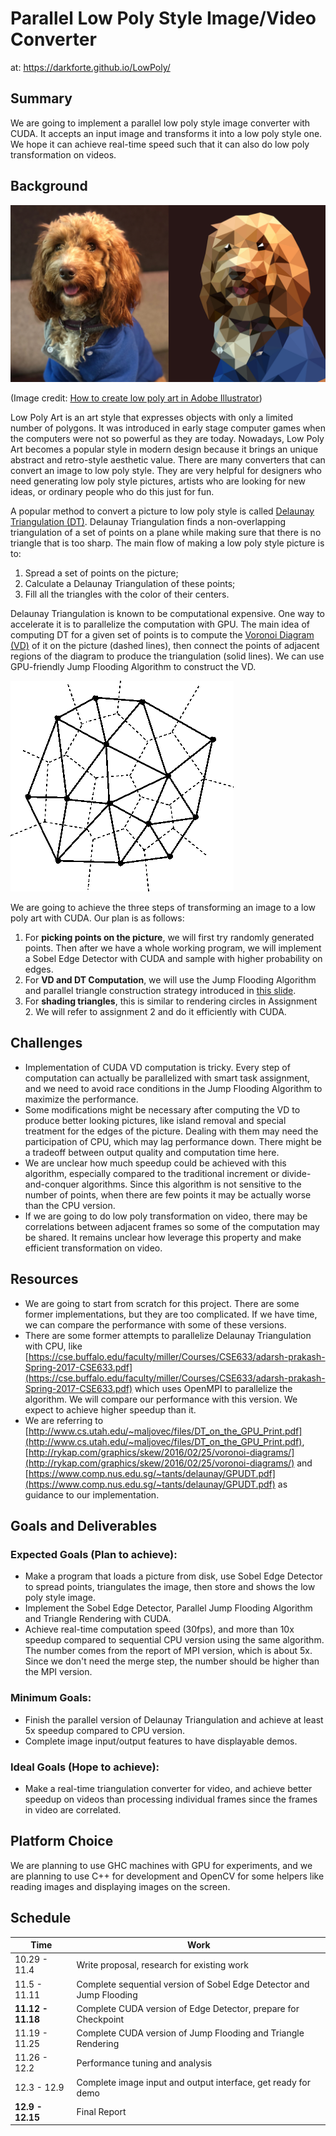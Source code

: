 # Parallel Low Poly Style Image/Video Converter

at: https://darkforte.github.io/LowPoly/

## Summary

We are going to implement a parallel low poly style image converter with CUDA. It accepts an input image and transforms it into a low poly style one. We hope it can achieve real-time speed such that it can also do low poly transformation on videos.

## Background

![Introduction](LowPoly-Header.png)

(Image credit: [How to create low poly art in Adobe Illustrator](https://engageinteractive.co.uk/blog/how-to-create-low-poly-art-in-adobe-illustrator))

Low Poly Art is an art style that expresses objects with only a limited number of polygons. It was introduced in early stage computer games when the computers were not so powerful as they are today. Nowadays, Low Poly Art becomes a popular style in modern design because it brings an unique abstract and retro-style aesthetic value. There are many converters that can convert an image to low poly style. They are very helpful for designers who need generating low poly style pictures, artists who are looking for new ideas, or ordinary people who do this just for fun.

A popular method to convert a picture to low poly style is called [Delaunay Triangulation (DT)](https://en.wikipedia.org/wiki/Delaunay_triangulation). Delaunay Triangulation finds a non-overlapping triangulation of a set of points on a plane while making sure that there is no triangle that is too sharp. The main flow of making a low poly style picture is to:

1. Spread a set of points on the picture;
2. Calculate a Delaunay Triangulation of these points;
3. Fill all the triangles with the color of their centers.

Delaunay Triangulation is known to be computational expensive. One way to accelerate it is to parallelize the computation with GPU. The main idea of computing DT for a given set of points is to compute the [Voronoi Diagram (VD)](https://en.wikipedia.org/wiki/Voronoi_diagram) of it on the picture (dashed lines), then connect the points of adjacent regions of the diagram to produce the triangulation (solid lines). We can use GPU-friendly Jump Flooding Algorithm to construct the VD.

![VD and its corresponding DT](VDDT.gif)



We are going to achieve the three steps of transforming an image to a low poly art with CUDA. Our plan is as follows:

1. For **picking points on the picture**, we will first try randomly generated points. Then after we have a whole working program, we  will implement a Sobel Edge Detector with CUDA and sample with higher probability on edges.
2. For **VD and DT Computation**, we will use the Jump Flooding Algorithm and parallel triangle construction strategy introduced in [this slide](http://www.cs.utah.edu/~maljovec/files/DT_on_the_GPU_Print.pdf).
3. For **shading triangles**, this is similar to rendering circles in Assignment 2. We will refer to assignment 2 and do it efficiently with CUDA.

## Challenges

* Implementation of CUDA VD computation is tricky. Every step of computation can actually be parallelized with smart task assignment, and we need to avoid race conditions in the Jump Flooding Algorithm to maximize the performance.
* Some modifications might be necessary after computing the VD to produce better looking pictures, like island removal and special treatment for the edges of the picture. Dealing with them may need the participation of CPU, which may lag performance down. There might be a tradeoff between output quality and computation time here.
* We are unclear how much speedup could be achieved with this algorithm, especially compared to the traditional increment or divide-and-conquer algorithms. Since this algorithm is not sensitive to the number of points, when there are few points it may be actually worse than the CPU version.
* If we are going to do low poly transformation on video, there may be correlations between adjacent frames so some of the computation may be shared. It remains unclear how leverage this property and make efficient transformation on video.

## Resources

* We are going to start from scratch for this project. There are some former implementations, but they are too complicated. If we have time, we can compare the performance with some of these versions.
* There are some former attempts to parallelize Delaunay Triangulation with CPU, like [https://cse.buffalo.edu/faculty/miller/Courses/CSE633/adarsh-prakash-Spring-2017-CSE633.pdf](https://cse.buffalo.edu/faculty/miller/Courses/CSE633/adarsh-prakash-Spring-2017-CSE633.pdf) which uses OpenMPI to parallelize the algorithm. We will compare our performance with this version. We expect to achieve higher speedup than it.
* We are referring to [http://www.cs.utah.edu/~maljovec/files/DT_on_the_GPU_Print.pdf](http://www.cs.utah.edu/~maljovec/files/DT_on_the_GPU_Print.pdf), [http://rykap.com/graphics/skew/2016/02/25/voronoi-diagrams/](http://rykap.com/graphics/skew/2016/02/25/voronoi-diagrams/) and [https://www.comp.nus.edu.sg/~tants/delaunay/GPUDT.pdf](https://www.comp.nus.edu.sg/~tants/delaunay/GPUDT.pdf) as guidance to our implementation. 

## Goals and Deliverables

### Expected Goals (Plan to achieve):

* Make a program that loads a picture from disk, use Sobel Edge Detector to spread points, triangulates the image, then store and shows the low poly style image. 
* Implement the Sobel Edge Detector, Parallel Jump Flooding Algorithm and Triangle Rendering with CUDA.
* Achieve real-time computation speed (30fps), and more than 10x speedup compared to sequential CPU version using the same algorithm. The number comes from the report of MPI version, which is about 5x. Since we don't need the merge step, the number should be higher than the MPI version. 

### Minimum Goals:

* Finish the parallel version of Delaunay Triangulation and achieve at least 5x speedup compared to CPU version.
* Complete image input/output features to have displayable demos.

### Ideal Goals (Hope to achieve):

* Make a real-time triangulation converter for video, and achieve better speedup on videos than processing individual frames since the frames in video are correlated.

## Platform Choice

We are planning to use GHC machines with GPU for experiments, and we are planning to use C++ for development and OpenCV for some helpers like reading images and displaying images on the screen.

## Schedule

| Time              | Work                                                         |
| ----------------- | ------------------------------------------------------------ |
| 10.29 - 11.4      | Write proposal, research for existing work                   |
| 11.5 - 11.11      | Complete sequential version of Sobel Edge Detector and Jump Flooding |
| **11.12 - 11.18** | Complete CUDA version of Edge Detector, prepare for Checkpoint |
| 11.19 - 11.25     | Complete CUDA version of Jump Flooding and Triangle Rendering |
| 11.26 - 12.2      | Performance tuning and analysis                              |
| 12.3 - 12.9       | Complete image input and output interface, get ready for demo |
| **12.9 - 12.15**  | Final Report                                                 |

